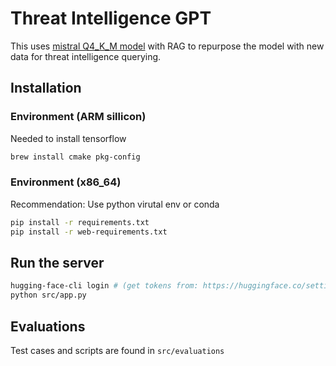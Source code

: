 # Threat Intelligence GPT

This uses [mistral Q4_K_M model](https://huggingface.co/mistralai/Mistral-7B-Instruct-v0.3) with RAG to repurpose the model with new data for threat intelligence querying.

## Installation

### Environment (ARM sillicon)

Needed to install tensorflow

```bash
brew install cmake pkg-config
```

### Environment (x86_64)

Recommendation: Use python virutal env or conda

```bash
pip install -r requirements.txt
pip install -r web-requirements.txt
```

## Run the server

```bash
hugging-face-cli login # (get tokens from: https://huggingface.co/settings/tokens)
python src/app.py
```

## Evaluations

Test cases and scripts are found in `src/evaluations`
